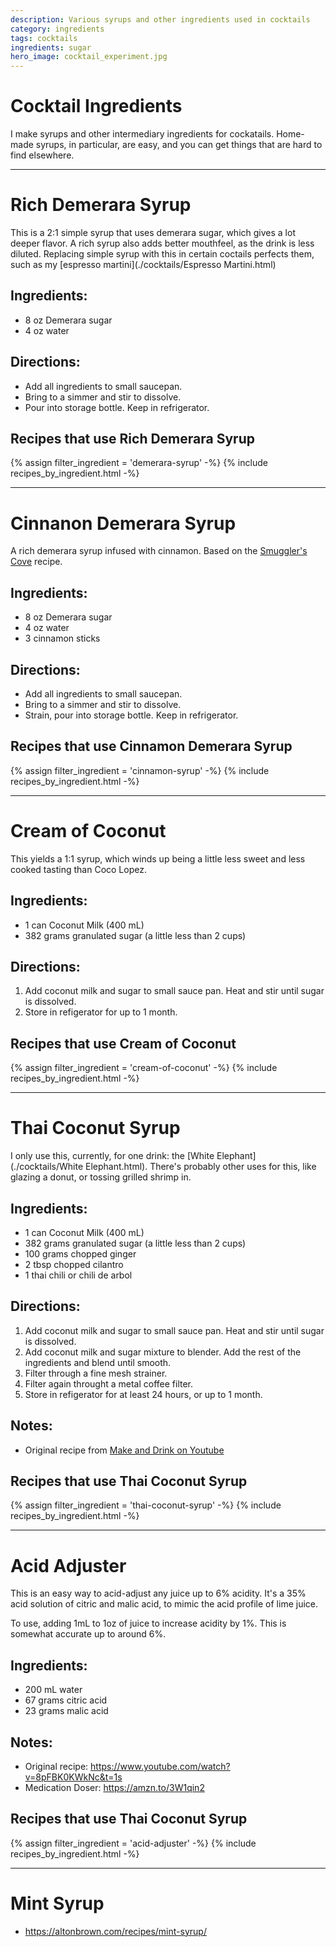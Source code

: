 ```yaml
---
description: Various syrups and other ingredients used in cocktails
category: ingredients
tags: cocktails
ingredients: sugar
hero_image: cocktail_experiment.jpg
---
```


# Cocktail Ingredients

I make syrups and other intermediary ingredients for cockatails. Home-made syrups, in particular, are easy, and you can get things that are hard to find elsewhere. 

* * * 

# Rich Demerara Syrup

This is a 2:1 simple syrup that uses demerara sugar, which gives a lot deeper flavor. A rich syrup also adds better mouthfeel, as the drink is less diluted. Replacing simple syrup with this in certain coctails perfects them, such as my [espresso martini](./cocktails/Espresso Martini.html)

## Ingredients:

- 8 oz Demerara sugar
- 4 oz water

## Directions:

- Add all ingredients to small saucepan.
- Bring to a simmer and stir to dissolve.
- Pour into storage bottle. Keep in refrigerator.

## Recipes that use Rich Demerara Syrup
{% assign filter_ingredient = 'demerara-syrup' -%}
{% include recipes_by_ingredient.html -%}

* * * 

# Cinnanon Demerara Syrup

A rich demerara syrup infused with cinnamon. Based on the [Smuggler's Cove](https://www.thrillist.com/recipe/smugglers-cove-cinnamon-syrup) recipe.

## Ingredients:

- 8 oz Demerara sugar
- 4 oz water
- 3 cinnamon sticks

## Directions:

- Add all ingredients to small saucepan.
- Bring to a simmer and stir to dissolve.
- Strain, pour into storage bottle. Keep in refrigerator.

## Recipes that use Cinnamon Demerara Syrup
{% assign filter_ingredient = 'cinnamon-syrup' -%}
{% include recipes_by_ingredient.html -%}


* * *

# Cream of Coconut

This yields a 1:1 syrup, which winds up being a little less sweet and less cooked tasting than Coco Lopez. 

## Ingredients:

- 1 can Coconut Milk (400 mL)
- 382 grams granulated sugar (a little less than 2 cups)

## Directions:

1. Add coconut milk and sugar to small sauce pan. Heat and stir until sugar is dissolved.
2. Store in refigerator for up to 1 month.

## Recipes that use Cream of Coconut
{% assign filter_ingredient = 'cream-of-coconut' -%}
{% include recipes_by_ingredient.html -%}

* * *

# Thai Coconut Syrup

I only use this, currently, for one drink: the [White Elephant](./cocktails/White Elephant.html). There's probably other uses for this, like glazing a donut, or tossing grilled shrimp in.

## Ingredients:

- 1 can Coconut Milk (400 mL)
- 382 grams granulated sugar (a little less than 2 cups)
- 100 grams chopped ginger
- 2 tbsp chopped cilantro
- 1 thai chili or chili de arbol

## Directions:

1. Add coconut milk and sugar to small sauce pan. Heat and stir until sugar is dissolved.
2. Add coconut milk and sugar mixture to blender. Add the rest of the ingredients and blend until smooth.
3. Filter through a fine mesh strainer.
4. Filter again throught a metal coffee filter.
5. Store in refigerator for at least 24 hours, or up to 1 month.

## Notes: 

- Original recipe from [Make and Drink on Youtube](https://www.youtube.com/watch?v=NDKElsxCdbA)

## Recipes that use Thai Coconut Syrup
{% assign filter_ingredient = 'thai-coconut-syrup' -%}
{% include recipes_by_ingredient.html -%}

* * * 

# Acid Adjuster

This is an easy way to acid-adjust any juice up to 6% acidity. It's a 35% acid solution of citric and malic acid, to mimic the acid profile of lime juice. 

To use, adding 1mL to 1oz of juice to increase acidity by 1%. This is somewhat accurate up to around 6%. 

## Ingredients:

- 200 mL water
- 67 grams citric acid
- 23 grams malic acid

## Notes: 

- Original recipe: <https://www.youtube.com/watch?v=8pFBK0KWkNc&t=1s>
- Medication Doser: <https://amzn.to/3W1qin2>

## Recipes that use Thai Coconut Syrup
{% assign filter_ingredient = 'acid-adjuster' -%}
{% include recipes_by_ingredient.html -%}


* * *

# Mint Syrup

- <https://altonbrown.com/recipes/mint-syrup/>
